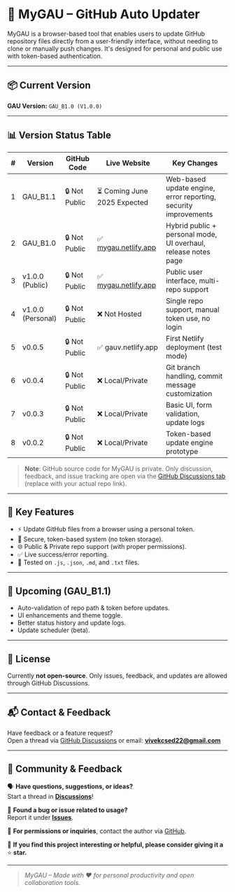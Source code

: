 # 🔄 MyGAU – GitHub Auto Updater

MyGAU is a browser-based tool that enables users to update GitHub repository files directly from a user-friendly interface, without needing to clone or manually push changes. It's designed for personal and public use with token-based authentication.

---

## 📦 Current Version

**GAU Version:** `GAU_B1.0 (V1.0.0)`

---

## 📊 Version Status Table

| #   | Version        | GitHub Code | Live Website                 | Key Changes |
|-----|----------------|-------------|------------------------------|-------------|
| 1   | GAU_B1.1       | 🔒 Not Public | ⏳ Coming June 2025 Expected        | Web-based update engine, error reporting, security improvements |
| 2   | GAU_B1.0       | 🔒 Not Public | ✅ [mygau.netlify.app](https://mygau.netlify.app) | Hybrid public + personal mode, UI overhaul, release notes page |
| 3   | v1.0.0 (Public)| 🔒 Not Public | ✅ [mygau.netlify.app](https://mygau.netlify.app) | Public user interface, multi-repo support |
| 4   | v1.0.0 (Personal)| 🔒 Not Public | ❌ Not Hosted                | Single repo support, manual token use, no login |
| 5   | v0.0.5         | 🔒 Not Public | ✅ gauv.netlify.app          | First Netlify deployment (test mode) |
| 6   | v0.0.4         | 🔒 Not Public | ❌ Local/Private             | Git branch handling, commit message customization |
| 7   | v0.0.3         | 🔒 Not Public | ❌ Local/Private             | Basic UI, form validation, update logs |
| 8   | v0.0.2         | 🔒 Not Public | ❌ Local/Private             | Token-based update engine prototype |

> **Note**: GitHub source code for MyGAU is private. Only discussion, feedback, and issue tracking are open via the [GitHub Discussions tab](https://github.com/your-username/your-private-repo/discussions) (replace with your actual repo link).

---

## 🚀 Key Features

- ⚡ Update GitHub files from a browser using a personal token.
- 🔐 Secure, token-based system (no token storage).
- 🌐 Public & Private repo support (with proper permissions).
- ✅ Live success/error reporting.
- 🧪 Tested on `.js`, `.json`, `.md`, and `.txt` files.

---

## 📅 Upcoming (GAU_B1.1)

- Auto-validation of repo path & token before updates.
- UI enhancements and theme toggle.
- Better status history and update logs.
- Update scheduler (beta).

---

## 📝 License

Currently **not open-source**. Only issues, feedback, and updates are allowed through GitHub Discussions.

---

## 📬 Contact & Feedback

Have feedback or a feature request?  
Open a thread via [GitHub Discussions](https://github.com/webdeveloperdesigner/MyGAU/discussions) or email: **vivekcsed22@gmail.com**

---

## 🙌 Community & Feedback

🗣️ **Have questions, suggestions, or ideas?**  
Start a thread in [**Discussions**](../../discussions)!

🐞 **Found a bug or issue related to usage?**  
Report it under [**Issues**](../../issues).

📩 **For permissions or inquiries**, contact the author via [GitHub](../../).

🙏 **If you find this project interesting or helpful, please consider giving it a** ⭐ **star.**


---

> _MyGAU – Made with ❤️ for personal productivity and open collaboration tools._
